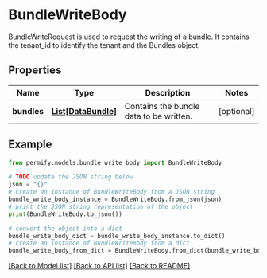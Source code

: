 # BundleWriteBody

BundleWriteRequest is used to request the writing of a bundle. It contains the tenant_id to identify the tenant and the Bundles object.

## Properties

Name | Type | Description | Notes
------------ | ------------- | ------------- | -------------
**bundles** | [**List[DataBundle]**](DataBundle.md) | Contains the bundle data to be written. | [optional] 

## Example

```python
from permify.models.bundle_write_body import BundleWriteBody

# TODO update the JSON string below
json = "{}"
# create an instance of BundleWriteBody from a JSON string
bundle_write_body_instance = BundleWriteBody.from_json(json)
# print the JSON string representation of the object
print(BundleWriteBody.to_json())

# convert the object into a dict
bundle_write_body_dict = bundle_write_body_instance.to_dict()
# create an instance of BundleWriteBody from a dict
bundle_write_body_from_dict = BundleWriteBody.from_dict(bundle_write_body_dict)
```
[[Back to Model list]](../README.md#documentation-for-models) [[Back to API list]](../README.md#documentation-for-api-endpoints) [[Back to README]](../README.md)


